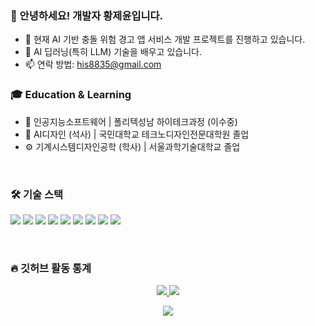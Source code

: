 ### 👋 안녕하세요! 개발자 황제윤입니다.

- 🔭 현재 AI 기반 충돌 위험 경고 앱 서비스 개발 프로젝트를 진행하고 있습니다.
- 🌱 AI 딥러닝(특히 LLM) 기술을 배우고 있습니다.
- 📫 연락 방법: his8835@gmail.com

### 🎓 Education & Learning
- 🧠 인공지능소프트웨어 | 폴리텍성남 하이테크과정 (이수중)
- 🎨 AI디자인 (석사) | 국민대학교 테크노디자인전문대학원 졸업
- ⚙️ 기계시스템디자인공학 (학사) | 서울과학기술대학교 졸업

<br>

### 🛠️ 기술 스택

<p>
  <img src="https://img.shields.io/badge/Java-007396?style=for-the-badge&logo=openjdk&logoColor=white">
  <img src="https://img.shields.io/badge/Python-3776AB?style=for-the-badge&logo=python&logoColor=white">
  <img src="https://img.shields.io/badge/JavaScript-F7DF1E?style=for-the-badge&logo=javascript&logoColor=black">
  <img src="https://img.shields.io/badge/C-A8B9CC?style=for-the-badge&logo=c&logoColor=white">
  <img src="https://img.shields.io/badge/SQL-4479A1?style=for-the-badge&logo=postgresql&logoColor=white">
  <img src="https://img.shields.io/badge/Spring-6DB33F?style=for-the-badge&logo=spring&logoColor=white">
  <img src="https://img.shields.io/badge/SpringBoot-6DB33F?style=for-the-badge&logo=springboot&logoColor=white">
  <img src="https://img.shields.io/badge/PyTorch-EE4C2C?style=for-the-badge&logo=pytorch&logoColor=white">
  <img src="https://img.shields.io/badge/Linux-FCC624?style=for-the-badge&logo=linux&logoColor=black">
</p>

<br>

### 🔥 깃허브 활동 통계

<p align="center">
  <a href="https://github.com/anuraghazra/github-readme-stats">
    <img src="https://github-readme-stats.vercel.app/api?username=JeyunH&show_icons=true&theme=radical" />
  </a>
  <a href="https://github.com/anuraghazra/github-readme-stats">
    <img src="https://github-readme-stats.vercel.app/api/top-langs/?username=JeyunH&layout=compact&theme=radical" />
  </a>
</p>

<p align="center">
  <a href="https://git.io/streak-stats">
    <img src="https://streak-stats.demolab.com/?user=본인아이디&theme=radical" />
  </a>
</p>
